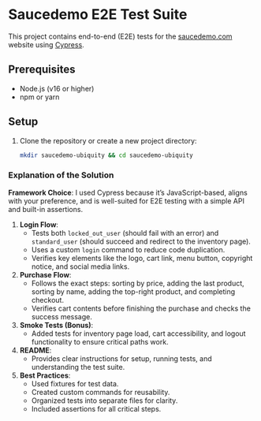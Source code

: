 # Saucedemo E2E Test Suite

This project contains end-to-end (E2E) tests for the [saucedemo.com](https://www.saucedemo.com) website using [Cypress](https://www.cypress.io/).

## Prerequisites

- Node.js (v16 or higher)
- npm or yarn

## Setup

1. Clone the repository or create a new project directory:

   ```bash
   mkdir saucedemo-ubiquity && cd saucedemo-ubiquity

### Explanation of the Solution

**Framework Choice**: I used Cypress because it’s JavaScript-based, aligns with your preference, and is well-suited for E2E testing with a simple API and built-in assertions.

1. **Login Flow**:
   - Tests both `locked_out_user` (should fail with an error) and `standard_user` (should succeed and redirect to the inventory page).
   - Uses a custom `login` command to reduce code duplication.
   - Verifies key elements like the logo, cart link, menu button, copyright notice, and social media links.
2. **Purchase Flow**:
   - Follows the exact steps: sorting by price, adding the last product, sorting by name, adding the top-right product, and completing checkout.
   - Verifies cart contents before finishing the purchase and checks the success message.
3. **Smoke Tests (Bonus)**:
   - Added tests for inventory page load, cart accessibility, and logout functionality to ensure critical paths work.
4. **README**:
   - Provides clear instructions for setup, running tests, and understanding the test suite.
5. **Best Practices**:
   - Used fixtures for test data.
   - Created custom commands for reusability.
   - Organized tests into separate files for clarity.
   - Included assertions for all critical steps.
